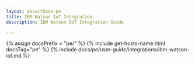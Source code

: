 ```yaml
---
layout: docwithnav-pe
title: IBM Watson IoT Integration
description: IBM Watson IoT Integration Guide 

---
```

{% assign docsPrefix = "pe/" %}
{% include get-hosts-name.html docsTag="pe" %}
{% include docs/pe/user-guide/integrations/ibm-watson-iot.md %}

